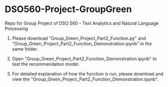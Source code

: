 # DSO560-Project-GroupGreen
Repo for Group Project of DSO 560 - Text Analytics and Natural Language Processing

1. Please download "Group_Green_Project_Part2_Function.py" and "Group_Green_Project_Part2_Function_Demonstration.ipynb" in the same folder.

2. Open "Group_Green_Project_Part2_Function_Demonstration.ipynb" to test the recommendation model.  

3. For detailed explanation of how the function is run, please download and view the "Group_Green_Project_Part2_Function_Demonstration.ipynb".